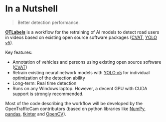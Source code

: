 # In a Nutshell

> Better detection performance.

[**OTLabels**](https://github.com/OpenTrafficCam/OTLabels) is a workflow for the retraining of AI models to detect road users in videos based on existing open source software packages ([CVAT](https://github.com/openvinotoolkit/cvat), [YOLO v5](https://github.com/ultralytics/yolov5)).

Key features:

* Annotation of vehicles and persons using existing open source software ([CVAT](https://github.com/openvinotoolkit/cvat))
* Retrain existing neural network models with [YOLO v5](https://github.com/ultralytics/yolov5) for individual optimization of the detection ability
* Long-term: Real time detection
* Runs on any Windows laptop. However, a decent GPU with CUDA support is strongly recommended.

Most of the code describing the workflow will be developed by the OpenTrafficCam contributors (based on python libraries like [NumPy](https://numpy.org/), [pandas](https://pandas.pydata.org/), [tkinter](https://docs.python.org/3/library/tkinter.html) and [OpenCV](https://opencv.org/)).
